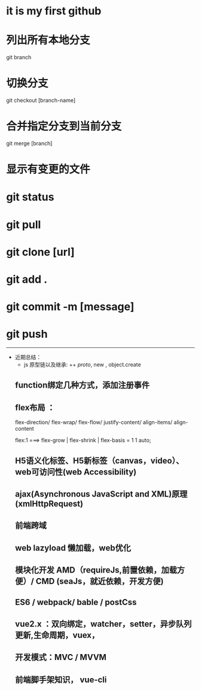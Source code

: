 # it is my first github
# 列出所有本地分支
git branch
# 切换分支
git checkout [branch-name]
# 合并指定分支到当前分支
git merge [branch]
# 显示有变更的文件
# git status

<h1> git pull </h1>
<h1> git clone [url] </h1>
<h1> git add . </h1>
<h1> git commit -m [message]  </h1>
<h1> git push </h1>

------------------------------------------------------------
 - 近期总结：
   + js 原型链以及继承:
   ++ _proto_, new , object.create
    <h2>function绑定几种方式，添加注册事件</h2>
    <h2>flex布局 ：</h2>
        <p>flex-direction/ flex-wrap/ flex-flow/ justify-content/ align-items/ align-content</p>
        <p>flex:1 ===>   flex-grow |  flex-shrink | flex-basis = 1 1 auto;</p>
    <h2>H5语义化标签、H5新标签（canvas，video）、web可访问性(web Accessibility)</h2>
    <h2>ajax(Asynchronous JavaScript and XML)原理(xmlHttpRequest)</h2>
    <h2>前端跨域</h2>
    <h2>web lazyload 懒加载，web优化</h2>
    <h2>模块化开发 AMD（requireJs,前置依赖，加载方便）/ CMD (seaJs，就近依赖，开发方便)</h2>
    <h2>ES6 / webpack/ bable / postCss</h2>
    <h2>vue2.x ：双向绑定，watcher，setter，异步队列更新,生命周期，vuex，</h2>
    <h2>开发模式：MVC / MVVM </h2>
    <h2>前端脚手架知识， vue-cli  </h2>
